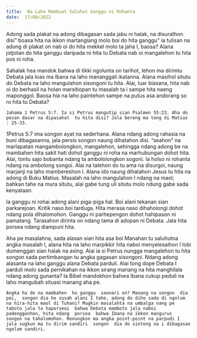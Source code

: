 ```yaml
---
title:  Na Laho Mambuat Saluhut Ganggu ni Rohanta
date:  17/08/2022
---
```


Adong  sada plakat na adong  dibagasan sada jabu ni halak, na disurathon  disi” boasa hita na ikkon martangiang  molo boi do hita ganggu”  ia tulisan na adong  di plakat  on  nab oi  do hita mekkel  molo ta jaha I, baosa?  Alana  jotjotan  do hita ganggu daripada  ro hita tu Debata nab oi  mangalehon  tu hita pos ni roha.

Sahalak  hea mandok bahwa di tikki  ngolunta on tarihot, lehon ma dirimtu Debata jala loas  ma Ibana  na laho mananggali ikatanna. Alana masihol situtu do Debata na laho mangulahon sisongoni tu hita. Alai, luar biasana, hita nab oi do berhasil  na holan  marsitiopan  tu  masalah ta i sampe hita naeng  maponggol.  Baosa hia na laho paintehon sampe na putus asa andorang  so  ro hita tu Debata?

`Jahama 1 Petrus 5:7. Ia si Petrus mangutip sian Psalmen 55:23. Aha do pesan dasar na dipasahat  tu hita disi? Jala bereng ma tong di Matius : 25-33.`

1Petrus 5:7 ima songon ayat na sederhana. Alana ndang adong rahasia na buni dibagasanna, jala persis songon naung dihatahon disi. “seahon” na marlapatan mangambolongkon, mangalehon, sehingga ndang  adong be na mambahen  hita sakit hati dohot ganggu ni roha na marhubungan  dohot hita. Alai, tontu sajo bobanta  ndang  ta ambololongkon sogoni. Ia holso ni rohanta ndang  na ambolong songoi. Alai na talehon do tu ama na disurgoi, naung  marjanji  na laho mambereshon i. Alana  ido naung  dihatahon  Jesus tu hita na adong di Buku Matius.  Masalah na laho mangulahon I  ndang  na maol; bahkan  tahe na mura  situtu, alai gabe tung  uli situtu  molo  ndung  gabe sada kenyataan.

Ia ganggu ni rohai adong  alani piga-piga hal.  Boi  alani  tekanan  sian parkarejoan. Kritik naso boi tarduga. Hita merasa naso dihaholongi dohot  ndang  pola dihalomohon.  Ganggu ni parhepengon dohot  hahipason  ni pamatang. Tarasahon  dirinta on ndang  tama di adopan ni Debata.  Jala hita porsea ndang  diampuni hita.

Aha pe masalahna, sada alasan sian  hita asa boi  Manahan tu saluhutna angka  masalah I, alana  hita na laho marpikkir  hita naboi  menyelesaihon I lobi dumenggan sian halak na asing. Alai ia si Petrus nungga mangalehon tu hita songon sada pertimbangan tu angka gagasan sisongoni. Ndang  adong  alasanta na laho ganggu alana Debata parduli. Alai tong dope Debata I parduli  molo sada pernikahan na ikkon sirang  manang na hita manghilala ndang adong gunanta?  Ia Bibel  mandokhon bahwa Ibana cukup  peduli na laho mangubah situasi manang aha pe.

`Angka ha do na mambahen  ho ganggu  saonari on? Manang na songon  dia pei,  songon dia ho susah alani I tahe, adong do diho sada di ngolum  na hira-hita maol di Tuhani? Mugkin masalahta na umbalga nang pe taboto jala ta haporseai  bahwa Debata mamboto jala naboi  padengganhon, hita ndang  porsea  bahwa Ibana na ikkon mangurus  songon na tahalomohon. Renungkon ma angka point-point na parpudi I jala sugkun ma tu dirim sandiri  songon  dia do sintong na i dibagasan  ngolum sandiri.`